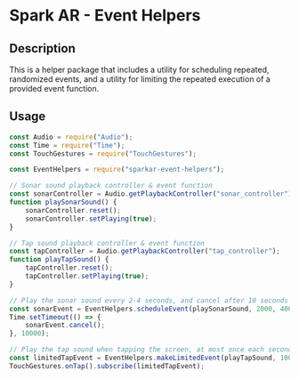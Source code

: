 # Spark AR - Event Helpers

## Description

This is a helper package that includes a utility for scheduling repeated, randomized events, and a utility for limiting the repeated execution of a provided event function.

## Usage

```javascript
const Audio = require("Audio");
const Time = require("Time");
const TouchGestures = require("TouchGestures");

const EventHelpers = require("sparkar-event-helpers");

// Sonar sound playback controller & event function
const sonarController = Audio.getPlaybackController("sonar_controller");
function playSonarSound() {
    sonarController.reset();
    sonarController.setPlaying(true);
}

// Tap sound playback controller & event function
const tapController = Audio.getPlaybackController("tap_controller");
function playTapSound() {
    tapController.reset();
    tapController.setPlaying(true);
}

// Play the sonar sound every 2-4 seconds, and cancel after 10 seconds
const sonarEvent = EventHelpers.scheduleEvent(playSonarSound, 2000, 4000);
Time.setTimeout(() => {
    sonarEvent.cancel();
}, 10000);

// Play the tap sound when tapping the screen, at most once each second
const limitedTapEvent = EventHelpers.makeLimitedEvent(playTapSound, 1000);
TouchGestures.onTap().subscribe(limitedTapEvent);
```